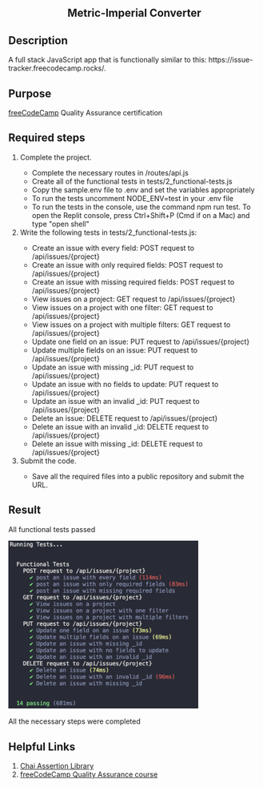 <section>
<h1 align="center">Metric-Imperial Converter</h1>
<h2>Description</h2>
<p>A full stack JavaScript app that is functionally similar to this: https://issue-tracker.freecodecamp.rocks/.</p>
<h2>Purpose</h2>
  <p><a href="https://www.freecodecamp.org">freeCodeCamp</a> Quality Assurance certification</p>
<h2>Required steps</h2>
  <ol>
    <li>Complete the project.</li>
      <ul>
        <li>Complete the necessary routes in /routes/api.js</li>
        <li>Create all of the functional tests in tests/2_functional-tests.js</li>
        <li>Copy the sample.env file to .env and set the variables appropriately</li>
        <li>To run the tests uncomment NODE_ENV=test in your .env file</li>
        <li>To run the tests in the console, use the command npm run test. To open the Replit console, press Ctrl+Shift+P (Cmd if on a Mac) and type "open shell"</li>
      </ul>
    <li>Write the following tests in tests/2_functional-tests.js:</li>
      <ul>
        <li>Create an issue with every field: POST request to /api/issues/{project}</li>
        <li>Create an issue with only required fields: POST request to /api/issues/{project}</li>
        <li>Create an issue with missing required fields: POST request to /api/issues/{project}</li>
        <li>View issues on a project: GET request to /api/issues/{project}</li>
        <li>View issues on a project with one filter: GET request to /api/issues/{project}</li>
        <li>View issues on a project with multiple filters: GET request to /api/issues/{project}</li>
        <li>Update one field on an issue: PUT request to /api/issues/{project}</li>
        <li>Update multiple fields on an issue: PUT request to /api/issues/{project}</li>
        <li>Update an issue with missing _id: PUT request to /api/issues/{project}</li>
        <li>Update an issue with no fields to update: PUT request to /api/issues/{project}</li>
        <li>Update an issue with an invalid _id: PUT request to /api/issues/{project}</li>
        <li>Delete an issue: DELETE request to /api/issues/{project}</li>
        <li>Delete an issue with an invalid _id: DELETE request to /api/issues/{project}</li>
        <li>Delete an issue with missing _id: DELETE request to /api/issues/{project}</li>
      </ul>
    <li>Submit the code.</li>
      <ul>
        <li>Save all the required files into a public repository and submit the URL.</li>
      </ul>
  </ol>
<h2>Result</h2>
<div>
  <p>All functional tests passed</p>
  <img src='./Result screenshots/Tests.png' width='380'>
</div>
<div>
  <p>All the necessary steps were completed</p>
 
</div>
<h2>Helpful Links</h2>
<ol>
  <li><a href="https://www.chaijs.com">Chai Assertion Library</a>
  <li><a href="https://www.freecodecamp.org/learn/quality-assurance/">freeCodeCamp Quality Assurance course</a>
</ol>
 </section>
